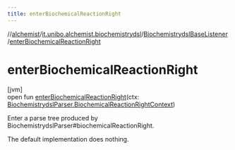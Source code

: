 ```yaml
---
title: enterBiochemicalReactionRight
---
```

//[alchemist](../../../index.html)/[it.unibo.alchemist.biochemistrydsl](../index.html)/[BiochemistrydslBaseListener](index.html)/[enterBiochemicalReactionRight](enter-biochemical-reaction-right.html)



# enterBiochemicalReactionRight



[jvm]\
open fun [enterBiochemicalReactionRight](enter-biochemical-reaction-right.html)(ctx: [BiochemistrydslParser.BiochemicalReactionRightContext](../-biochemistrydsl-parser/-biochemical-reaction-right-context/index.html))



Enter a parse tree produced by BiochemistrydslParser#biochemicalReactionRight. 



The default implementation does nothing.




